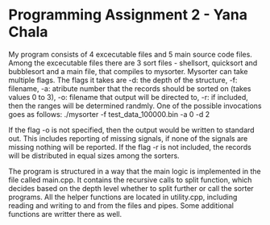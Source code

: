 # Programming Assignment 2 - Yana Chala

My program consists of 4 excecutable files and 5 main source code files. Among the excecutable files there are 3 sort files - shellsort, quicksort and bubblesort and a main file, that compiles to mysorter. Mysorter can take multiple flags. The flags it takes are -d: the depth of the structure, -f: filename, -a: atribute number that the records should be sorted on (takes values 0 to 3), -o: filename that output will be directed to, -r: if included, then the ranges will be determined randmly. One of the possible invocations goes as follows: 
./mysorter -f test_data_100000.bin -a 0 -d 2

If the flag -o is not specified, then the output would be written to standard out. This includes reporting of missing signals, if none of the signals are missing nothing will be reported. If the flag -r is not included, the records will be distributed in equal sizes among the sorters. 

The program is structured in a way that the main logic is implemented in the file called main.cpp. It contains the recursive calls to split function, which decides based on the depth level whether to split further or call the sorter programs. All the helper functions are located in utility.cpp, including reading and writing to and from the files and pipes. Some additional functions are writter there as well. 





